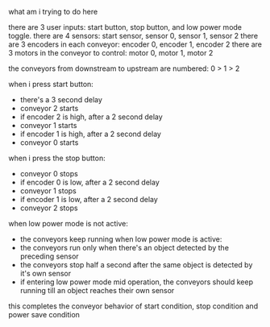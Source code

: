 what am i trying to do here

there are 3 user inputs: start button, stop button, and low power mode toggle.
there are 4 sensors: start sensor, sensor 0, sensor 1, sensor 2
there are 3 encoders in each conveyor: encoder 0, encoder 1, encoder 2
there are 3 motors in the conveyor to control: motor 0, motor 1, motor 2

the conveyors from downstream to upstream are numbered: 0 > 1 > 2

when i press start button:
- there's a 3 second delay
- conveyor 2 starts
- if encoder 2 is high, after a 2 second delay
- conveyor 1 starts
- if encoder 1 is high, after a 2 second delay
- conveyor 0 starts

when i press the stop button:
- conveyor 0 stops
- if encoder 0 is low, after a 2 second delay
- conveyor 1 stops
- if encoder 1 is low, after a 2 second delay
- conveyor 2 stops

when low power mode is not active:
- the conveyors keep running
when low power mode is active:
- the conveyors run only when there's an object detected by the preceding sensor
- the conveyors stop half a second after the same object is detected by it's own sensor
- if entering low power mode mid operation, the conveyors should keep running till an object reaches their own sensor

this completes the conveyor behavior of start condition, stop condition and power save condition